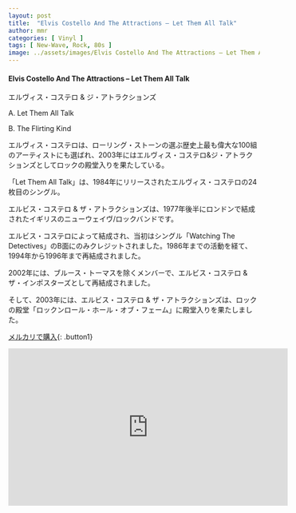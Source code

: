 ```yaml
---
layout: post
title:  "Elvis Costello And The Attractions – Let Them All Talk"
author: mmr
categories: [ Vinyl ]
tags: [ New-Wave, Rock, 80s ]
image: ../assets/images/Elvis Costello And The Attractions – Let Them All Talk.jpg
---
```


#### Elvis Costello And The Attractions – Let Them All Talk

エルヴィス・コステロ & ジ・アトラクションズ

A. Let Them All Talk

B. The Flirting Kind

エルヴィス・コステロは、ローリング・ストーンの選ぶ歴史上最も偉大な100組のアーティストにも選ばれ、2003年にはエルヴィス・コステロ&ジ・アトラクションズとしてロックの殿堂入りを果たしている。

「Let Them All Talk」は、1984年にリリースされたエルヴィス・コステロの24枚目のシングル。

エルビス・コステロ & ザ・アトラクションズは、1977年後半にロンドンで結成されたイギリスのニューウェイヴ/ロックバンドです。

エルビス・コステロによって結成され、当初はシングル「Watching The Detectives」のB面にのみクレジットされました。1986年までの活動を経て、1994年から1996年まで再結成されました。

2002年には、ブルース・トーマスを除くメンバーで、エルビス・コステロ & ザ・インポスターズとして再結成されました。

そして、2003年には、エルビス・コステロ & ザ・アトラクションズは、ロックの殿堂「ロックンロール・ホール・オブ・フェーム」に殿堂入りを果たしました。

[メルカリで購入](https://jp.mercari.com/item/m52393761866?afid=6142608987){: .button1}


<iframe width="560" height="315" src="https://www.youtube.com/embed/NaYJCfenR20?si=WLLTgzfK830LcuWg" title="YouTube video player" frameborder="0" allow="accelerometer; autoplay; clipboard-write; encrypted-media; gyroscope; picture-in-picture; web-share" referrerpolicy="strict-origin-when-cross-origin" allowfullscreen></iframe>